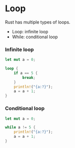 # Loop

Rust has multiple types of loops.

- Loop: infinite loop
- While: conditional loop

### Infinite loop

```rust
let mut a = 0;

loop {
    if a == 5 {
        break;
    }
    println!("{a:?}");
    a = a + 1;
}
```

### Conditional loop

```rust
let mut a = 0;

while a != 5 {
    println!("{a:?}");
    a = a + 1;
}
```
